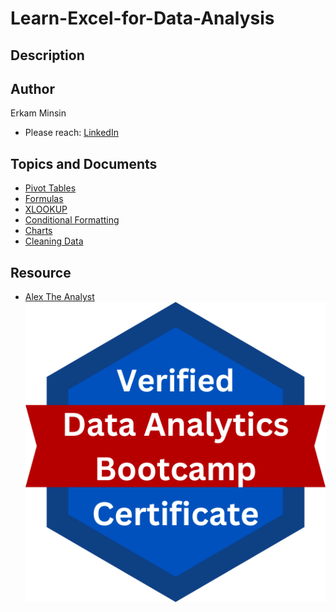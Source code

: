 # Learn-Excel-for-Data-Analysis

## Description

## Author
Erkam Minsin
+ Please reach: [LinkedIn](https://www.linkedin.com/in/erkam-minsin-msc-37537514a/)
## Topics and Documents
+ [Pivot Tables](https://github.com/eminsin/Learn-Excel-for-Data-Analysis/blob/main/Pivot%20Table%20Sales.xlsx)
+ [Formulas](https://github.com/eminsin/Learn-Excel-for-Data-Analysis/blob/main/Formula%20Excel%20Template.xlsx)
+ [XLOOKUP](https://github.com/eminsin/Learn-Excel-for-Data-Analysis/blob/main/XLOOKUP%20Excel%20Tutorial%20File.xlsx)
+ [Conditional Formatting](https://github.com/eminsin/Learn-Excel-for-Data-Analysis/blob/main/Conditional%20Formatting%20Excel%20Tutorial%20File.xlsx)
+ [Charts](https://github.com/eminsin/Learn-Excel-for-Data-Analysis/blob/main/Excel%20Charts%20Tutorial%20File.xlsx)
+ [Cleaning Data](https://github.com/eminsin/Learn-Excel-for-Data-Analysis/blob/main/Data%20Cleaning%20Excel%20Tutorial.xlsx)
## Resource
+ [Alex The Analyst](https://www.youtube.com/watch?v=rGx1QNdYzvs&list=PLUaB-1hjhk8FE_XZ87vPPSfHqb6OcM0cF)
![](https://github.com/eminsin/Learn-SQL-for-Data-Analysis/blob/main/images/Verified%20Analytics%20Bootcamp%20Certification.png)
